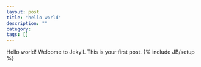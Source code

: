 ```yaml
---
layout: post
title: "hello world"
description: ""
category: 
tags: []
---
```

Hello world! Welcome to Jekyll. This is your first post.
{% include JB/setup %}
